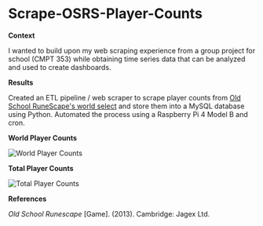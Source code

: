 # Scrape-OSRS-Player-Counts

**Context**

I wanted to build upon my web scraping experience from a group project for school (CMPT 353) while obtaining time series data that can be analyzed and used to create dashboards.


**Results**

Created an ETL pipeline / web scraper to scrape player counts from [Old School RuneScape's world select](https://oldschool.runescape.com/slu) and store them into a MySQL database using Python. Automated the process using a Raspberry Pi 4 Model B and cron.


**World Player Counts**

![World Player Counts](https://github.com/ys-lin14/scrape-osrs-player-counts/blob/main/screenshots/world_player_counts.png?raw=true)


**Total Player Counts**

![Total Player Counts](https://github.com/ys-lin14/scrape-osrs-player-counts/blob/main/screenshots/total_player_counts.png?raw=true)


**References**

*Old School Runescape* [Game]. (2013). Cambridge: Jagex Ltd.
